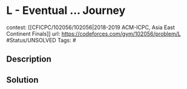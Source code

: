 # L - Eventual … Journey

contest: [[CFICPC/102056/102056|2018-2019 ACM-ICPC, Asia East Continent Finals]]
url: https://codeforces.com/gym/102056/problem/L
#Status/UNSOLVED
Tags: #

## Description

## Solution

